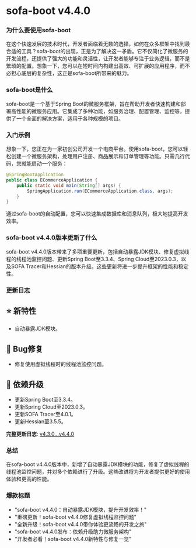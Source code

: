 # sofa-boot v4.4.0
### 为什么要使用sofa-boot

在这个快速发展的技术时代，开发者面临着无数的选择，如何在众多框架中找到最合适的工具？sofa-boot的出现，正是为了解决这一矛盾。它不仅简化了微服务的开发流程，还提供了强大的功能和灵活性，让开发者能够专注于业务逻辑，而不是繁琐的配置。想象一下，您可以在短时间内构建出高效、可扩展的应用程序，而不必担心底层的复杂性，这正是sofa-boot所带来的魅力。

### sofa-boot是什么

sofa-boot是一个基于Spring Boot的微服务框架，旨在帮助开发者快速构建和部署高性能的微服务应用。它集成了多种功能，如服务治理、配置管理、监控等，提供了一个全面的解决方案，适用于各种规模的项目。

### 入门示例

想象一下，您正在为一家初创公司开发一个电商平台。使用sofa-boot，您可以轻松创建一个微服务架构，处理用户注册、商品展示和订单管理等功能。只需几行代码，您就能启动一个服务：

```java
@SpringBootApplication
public class ECommerceApplication {
    public static void main(String[] args) {
        SpringApplication.run(ECommerceApplication.class, args);
    }
}
```

通过sofa-boot的自动配置，您可以快速集成数据库和消息队列，极大地提高开发效率。

### sofa-boot v4.4.0版本更新了什么

sofa-boot v4.4.0版本带来了多项重要更新，包括自动暴露JDK模块、修复虚拟线程的线程池监控问题、更新Spring Boot至3.3.4、Spring Cloud至2023.0.3，以及SOFA Tracer和Hessian的版本升级。这些更新将进一步提升框架的性能和稳定性。

### 更新日志

## ⭐️ 新特性
- 自动暴露JDK模块。

## 🐞 Bug修复
- 修复使用虚拟线程时的线程池监控问题。

## 🔨 依赖升级
- 更新Spring Boot至3.3.4。
- 更新Spring Cloud至2023.0.3。
- 更新SOFA Tracer至4.0.1。
- 更新Hessian至3.5.5。

**完整更新日志**: [v4.3.0...v4.4.0](https://github.com/sofastack/sofa-boot/compare/v4.3.0...v4.4.0)

### 总结

在sofa-boot v4.4.0版本中，新增了自动暴露JDK模块的功能，修复了虚拟线程的线程池监控问题，并对多个依赖进行了升级。这些改进将为开发者提供更好的使用体验和更高的性能。

### 爆款标题

- "sofa-boot v4.4.0：自动暴露JDK模块，提升开发效率！"
- "重磅更新！sofa-boot v4.4.0修复虚拟线程监控问题"
- "全新升级！sofa-boot v4.4.0带你体验更流畅的开发之旅"
- "sofa-boot v4.4.0发布：依赖升级助力微服务架构"
- "开发者必看！sofa-boot v4.4.0新特性与修复一览"